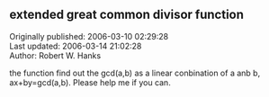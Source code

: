 ## extended great common divisor function  
Originally published: 2006-03-10 02:29:28  
Last updated: 2006-03-14 21:02:28  
Author: Robert W. Hanks  
  
the function find out the gcd(a,b) as a linear conbination of a anb b,
ax+by=gcd(a,b). Please help me if you can.